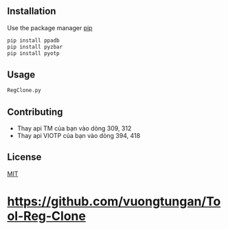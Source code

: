 ## Installation

Use the package manager [pip](https://pip.pypa.io/en/stable/)

```bash
pip install ppadb
pip install pyzbar
pip install pyotp
```

## Usage

```python
RegClone.py
```

## Contributing
- Thay api TM của bạn vào dòng 309, 312
- Thay api VIOTP của bạn vào dòng 394, 418

## License
[MIT](https://choosealicense.com/licenses/mit/)

# https://github.com/vuongtungan/Tool-Reg-Clone
